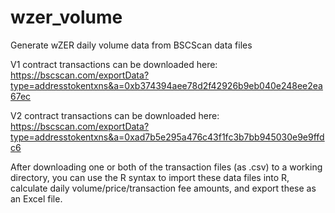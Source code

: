 # wzer_volume
Generate wZER daily volume data from BSCScan data files

V1 contract transactions can be downloaded here: https://bscscan.com/exportData?type=addresstokentxns&a=0xb374394aee78d2f42926b9eb040e248ee2ea67ec

V2 contract transactions can be downloaded here: https://bscscan.com/exportData?type=addresstokentxns&a=0xad7b5e295a476c43f1fc3b7bb945030e9e9ffdc6

After downloading one or both of the transaction files (as .csv) to a working directory, you can use the R syntax to import these data files into R, calculate daily volume/price/transaction fee amounts, and export these as an Excel file. 
